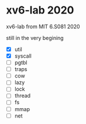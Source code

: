 # xv6-lab 2020
xv6-lab from MIT 6.S081 2020

still in the very begining

- [x] util
- [x] syscall
- [ ] pgtbl
- [ ] traps
- [ ] cow
- [ ] lazy
- [ ] lock
- [ ] thread
- [ ] fs
- [ ] mmap
- [ ] net

